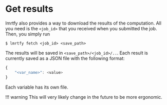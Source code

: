 # Get results
lmrtfy also provides a way to download the results of the computation. All you need is the `<job_id>`
that you received when you submitted the job. Then, you simply run

```shell
$ lmrtfy fetch <job_id> <save_path>
```

The results will be saved in `<save_path>/<job_id>/..`.  Each result is currently saved as a JSON
file with the following format:

```js
{
    "<var_name>": <value>
}
```

Each variable has its own file. 

!!! warning
    This will very likely change in the future to be more ergonomic.
